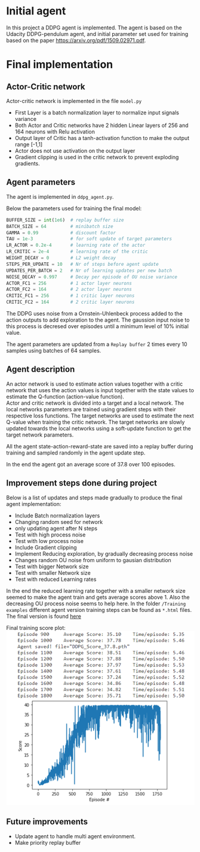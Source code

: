 # Initial agent
In this project a DDPG agent is implemented. The agent is based on the Udacity DDPG-pendulum agent, and initial parameter set used for training based on the paper https://arxiv.org/pdf/1509.02971.pdf. 

# Final implementation

## Actor-Critic network
Actor-critic network is implemented in the file `model.py` 
* First Layer is a batch normalization layer to normalize input signals variance
* Both Actor and Critic networks have 2 hidden Linear layers of 256 and 164 neurons with Relu activation 
* Output layer of Critic has a tanh-activation function to make the output range [-1,1]
* Actor does not use activation on the output layer
* Gradient clipping is used in the critic network to prevent exploding gradients.

## Agent parameters
The agent is implemented in `ddpg_agent.py`.

Below the parameters used for training the final model:
```python
BUFFER_SIZE = int(1e6)  # replay buffer size
BATCH_SIZE = 64         # minibatch size
GAMMA = 0.99            # discount factor
TAU = 1e-3              # for soft update of target parameters
LR_ACTOR = 0.2e-4       # learning rate of the actor 
LR_CRITIC = 2e-4        # learning rate of the critic
WEIGHT_DECAY = 0        # L2 weight decay
STEPS_PER_UPDATE = 10   # Nr of steps before agent update
UPDATES_PER_BATCH = 2   # Nr of learning updates per new batch
NOISE_DECAY = 0.997     # Decay per episode of OU noise variance
ACTOR_FC1 = 256         # 1 actor layer neurons
ACTOR_FC2 = 164         # 2 actor layer neurons
CRITIC_FC1 = 256        # 1 critic layer neurons
CRITIC_FC2 = 164        # 2 critic layer neurons
```

The DDPG uses noise from a Ornstein-Uhlenbeck process added to the action outputs to add exploration to the agent. The gaussion input noise to this process is decresed over episodes until a minimum level of 10% initial value.

The agent parameters are updated from a `Replay buffer` 2 times every 10 samples using batches of 64 samples.

## Agent description
An actor network is used to estimate action values together with a critic network that uses the action values is input together with the state values to estimate the Q-function (action-value function).  
Actor and critic network is divided into a target and a local network. The local networks parameters are trained using gradient steps with their respective loss functions. The target networks are used to estimate the next Q-value when training the critic network. 
The target networks are slowly updated towards the local networks using a soft-update function to get the target network parameters. 

All the agent state-action-reward-state are saved into a replay buffer during training  and sampled randomly in the agent update step.

In the end the agent got an average score of 37.8 over 100 episodes. 

## Improvement steps done during project 
Below is a list of updates and steps made gradually to produce the final agent implementation:
* Include Batch normalization layers
* Changing random seed for network
* only updating agent after N steps 
* Test with high process noise
* Test with low process noise
* Include Gradient clipping
* Implement Reducing exploration, by gradually decreasing process noise
* Changes random OU noise from uniform to gausian distribution
* Test with bigger Network size
* Test with smaller Network size
* Test with reduced Learning rates

In the end the reduced learning rate together with a smaller network size seemed to make the agent train and gets average scores above 1. 
Also the decreasing OU process noise seems to help here. 
In the folder `/Training examples` different agent version training steps can be found as `*.html` files. 
The final version is found [here](./Training%20examples/Navigation_ddqn_1800episodes_BN_medium_net_Low_LR2_NoiseLowerLimIncreased_2.html)

Final training score plot:
![image info](./Training%20examples/Training.PNG)


## Future improvements
* Update agent to handle multi agent environment.
* Make priority replay buffer





